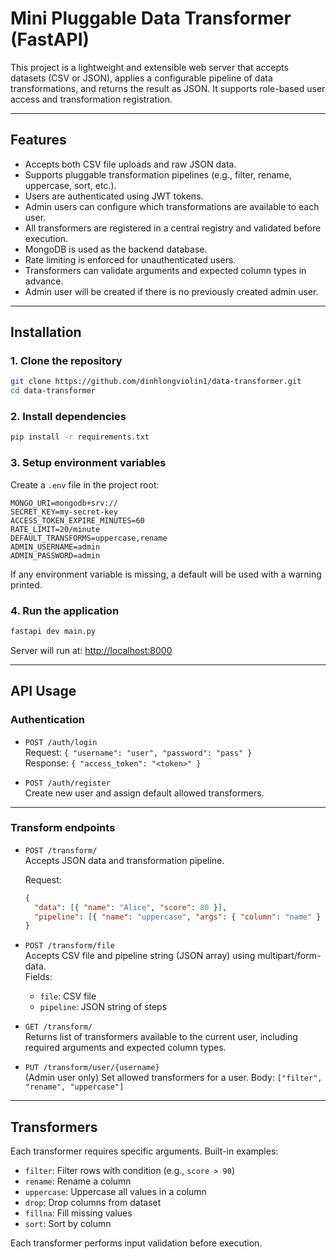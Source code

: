 # Mini Pluggable Data Transformer (FastAPI)

This project is a lightweight and extensible web server that accepts datasets (CSV or JSON), applies a configurable pipeline of data transformations, and returns the result as JSON. It supports role-based user access and transformation registration.

---

## Features

- Accepts both CSV file uploads and raw JSON data.
- Supports pluggable transformation pipelines (e.g., filter, rename, uppercase, sort, etc.).
- Users are authenticated using JWT tokens.
- Admin users can configure which transformations are available to each user.
- All transformers are registered in a central registry and validated before execution.
- MongoDB is used as the backend database.
- Rate limiting is enforced for unauthenticated users.
- Transformers can validate arguments and expected column types in advance.
- Admin user will be created if there is no previously created admin user.

---

## Installation

### 1. Clone the repository

```bash
git clone https://github.com/dinhlongviolin1/data-transformer.git
cd data-transformer
```

### 2. Install dependencies

```bash
pip install -r requirements.txt
```

### 3. Setup environment variables

Create a `.env` file in the project root:

```
MONGO_URI=mongodb+srv://
SECRET_KEY=my-secret-key
ACCESS_TOKEN_EXPIRE_MINUTES=60
RATE_LIMIT=20/minute
DEFAULT_TRANSFORMS=uppercase,rename
ADMIN_USERNAME=admin
ADMIN_PASSWORD=admin
```

If any environment variable is missing, a default will be used with a warning printed.

### 4. Run the application

```bash
fastapi dev main.py
```

Server will run at: <http://localhost:8000>

---

## API Usage

### Authentication

- `POST /auth/login`  
  Request: `{ "username": "user", "password": "pass" }`  
  Response: `{ "access_token": "<token>" }`

- `POST /auth/register`  
  Create new user and assign default allowed transformers.

---

### Transform endpoints

- `POST /transform/`  
  Accepts JSON data and transformation pipeline.

  Request:

  ```json
  {
    "data": [{ "name": "Alice", "score": 80 }],
    "pipeline": [{ "name": "uppercase", "args": { "column": "name" } }]
  }
  ```

- `POST /transform/file`  
  Accepts CSV file and pipeline string (JSON array) using multipart/form-data.  
  Fields:

  - `file`: CSV file
  - `pipeline`: JSON string of steps

- `GET /transform/`  
  Returns list of transformers available to the current user, including required arguments and expected column types.

- `PUT /transform/user/{username}`  
  (Admin user only) Set allowed transformers for a user. Body: `["filter", "rename", "uppercase"]`

---

## Transformers

Each transformer requires specific arguments. Built-in examples:

- `filter`: Filter rows with condition (e.g., `score > 90`)
- `rename`: Rename a column
- `uppercase`: Uppercase all values in a column
- `drop`: Drop columns from dataset
- `fillna`: Fill missing values
- `sort`: Sort by column

Each transformer performs input validation before execution.
